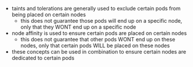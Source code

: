 - taints and tolerations are generally used to exclude certain pods from being placed on certain nodes
    - this does not guarantee those pods will end up on a specific node, only that they WONT end up on a specific node
- node affinity is used to ensure certain pods are placed on certain nodes
    - this does not guarantee that other pods WONT end up on these nodes, only that certain pods WILL be placed on these nodes
- these concepts can be used in combination to ensure certain nodes are dedicated to certain pods
